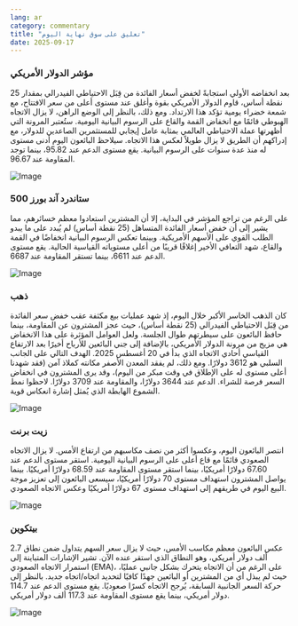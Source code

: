 ```yaml
---
lang: ar
category: commentary
title: "تعليق على سوق نهاية اليوم"
date: 2025-09-17
---
```


### مؤشر الدولار الأمريكي

بعد انخفاضه الأولي استجابةً لخفض أسعار الفائدة من قِبَل الاحتياطي الفيدرالي بمقدار 25 نقطة أساس، قاوم الدولار الأمريكي بقوة وأغلق عند مستوى أعلى من سعر الافتتاح، مع شمعة خضراء يومية تؤكد هذا الارتداد. ومع ذلك، بالنظر إلى الوضع الراهن، لا يزال الاتجاه الهبوطي قائمًا مع انخفاض القمة والقاع على الرسوم البيانية اليومية. ستُعتبر المرونة التي أظهرتها عملة الاحتياطي العالمي بمثابة عامل إيجابي للمستثمرين الصاعدين للدولار، مع إدراكهم أن الطريق لا يزال طويلاً لعكس هذا الاتجاه. سيلاحظ البائعون اليوم أدنى مستوى له منذ عدة سنوات على الرسوم البيانية. يقع مستوى الدعم عند 95.82، بينما توجد المقاومة عند 96.67.

![Image](https://markleighedu.github.io/img/Sep-2025/17-Sep-2025/usdindex.jpg)

### ستاندرد آند بورز 500

على الرغم من تراجع المؤشر في البداية، إلا أن المشترين استعادوا معظم خسائرهم، مما يشير إلى أن خفض أسعار الفائدة المتساهل (25 نقطة أساس) لم يُبدد على ما يبدو الطلب القوي على الأسهم الأمريكية. وبينما تعكس الرسوم البيانية انخفاضًا في القمة والقاع، شهد التعافي الأخير إغلاقًا قريبًا من أعلى مستوياته القياسية الحالية. يقع مستوى الدعم عند 6611، بينما تستقر المقاومة عند 6687.

![Image](https://markleighedu.github.io/img/Sep-2025/17-Sep-2025/sp500.jpg)

### ذهب

كان الذهب الخاسر الأكبر خلال اليوم، إذ شهد عمليات بيع مكثفة عقب خفض سعر الفائدة من قِبَل الاحتياطي الفيدرالي (25 نقطة أساس)، حيث عجز المشترون عن المقاومة، بينما حافظ البائعون على سيطرتهم طوال الجلسة. ولعل العوامل المؤثرة على هذا الانخفاض هي مزيج من مرونة الدولار الأمريكي، بالإضافة إلى جني البائعين للأرباح أخيرًا بعد الارتفاع القياسي أحادي الاتجاه الذي بدأ في 20 أغسطس 2025. الهدف التالي على الجانب السلبي هو 3612 دولارًا. ومع ذلك، لم يفقد المعدن الأصفر مكانته كملاذ آمن (فقد شهدنا أعلى مستوى له على الإطلاق في وقت مبكر من اليوم)، وقد يرى المشترون في انخفاض السعر فرصة للشراء. الدعم عند 3644 دولارًا، والمقاومة عند 3709 دولارًا. لاحظوا نمط الشموع الهابطة الذي يُمثل إشارة انعكاس قوية.

![Image](https://markleighedu.github.io/img/Sep-2025/17-Sep-2025/gold.jpg)

### زيت برنت

انتصر البائعون اليوم، وعكسوا أكثر من نصف مكاسبهم من ارتفاع الأمس. لا يزال الاتجاه الصعودي قائمًا مع قاع أعلى على الرسوم البيانية اليومية. استقر مستوى الدعم عند 67.60 دولارًا أمريكيًا، بينما استقر مستوى المقاومة عند 68.59 دولارًا أمريكيًا. بينما يواصل المشترون استهداف مستوى 70 دولارًا أمريكيًا، سيسعى البائعون إلى تعزيز موجة البيع اليوم في طريقهم إلى استهداف مستوى 67 دولارًا أمريكيًا وعكس الاتجاه الصعودي.

![Image](https://markleighedu.github.io/img/Sep-2025/17-Sep-2025/brentoil.jpg)

### بيتكوين

عكس البائعون معظم مكاسب الأمس، حيث لا يزال سعر السهم يتداول ضمن نطاق 2.7 ألف دولار أمريكي، وهو النطاق الذي استقر عنده الآن. تشير الإشارات المتباينة إلى استمرار الاتجاه الصعودي (EMA)، على الرغم من أن الاتجاه يتحرك بشكل جانبي عمليًا، حيث لم يبذل أي من المشترين أو البائعين جهدًا كافيًا لتحديد اتجاه/اتجاه جديد. بالنظر إلى حركة السعر الجانبية السابقة، يُرجح الاتجاه كسرًا صعوديًا. يقع مستوى الدعم عند 114.7 دولار أمريكي، بينما يقع مستوى المقاومة عند 117.3 ألف دولار أمريكي.

![Image](https://markleighedu.github.io/img/Sep-2025/17-Sep-2025/bitcoin.jpg)

